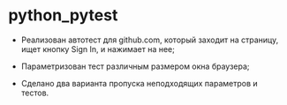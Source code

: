# python_pytest

- Реализован автотест для github.com, который заходит на страницу, ищет кнопку Sign In, и нажимает на нее;

- Параметризован тест различным размером окна браузера;

- Сделано два варианта пропуска неподходящих параметров и тестов.
